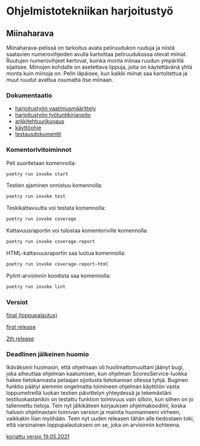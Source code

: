 # Ohjelmistotekniikan harjoitustyö
## Miinaharava
Miinaharava-pelissä on tarkoitus avata peliruudukon ruutuja ja niistä saatavien numerovihjeiden avulla kartoittaa peliruudukossa olevat miinat. Ruutujen numerovihjeet kertovat, kuinka monta miinaa ruudun ympärillä sijaitsee. Miinojen kohdalle on asetettava lippuja, joita on käytettävänä yhtä monta kuin miinoja on. Pelin läpäisee, kun kaikki miinat saa kartoitettua ja muut ruudut avattua osumatta itse miinaan.

### Dokumentaatio
* [harjoitustyön vaatimusmäärittely](https://github.com/J-Uhero/ot-harjoitustyo/blob/master/dokumentaatio/vaatimusmaarittely.md)
* [harjoitustyön työtuntikirjanpito](https://github.com/J-Uhero/ot-harjoitustyo/blob/master/dokumentaatio/tyoaikakirjanpito.md)
* [arkkitehtuurikuvaus](https://github.com/J-Uhero/ot-harjoitustyo/blob/master/dokumentaatio/arkkitehtuuri.md)
* [käyttöohje](https://github.com/J-Uhero/ot-harjoitustyo/blob/master/dokumentaatio/kayttoohje.md)
* [testausdokumentti](https://github.com/J-Uhero/ot-harjoitustyo/blob/master/dokumentaatio/testikattavuus.md)

### Komentorivitoiminnot

Peli suoritetaan komennolla:
```bash
poetry run invoke start
```
Testien ajaminen onnistuu komennolla:
```bash
poetry run invoke test
```
Teskikattavuutta voi testata komennolla:
```bash
poetry run invoke coverage
```
Kattavuusraportin voi tulostaa komentoriville komennolla:
```bash
poetry run invoke coverage-report
```
HTML-kattavuusraportin saa luotua komennolla:
```bash
poetry run invoke coverage-report-html
```
Pylint-arvioinnin koodista saa komennolla:
```bash
poetry run invoke lint
```

### Versiot
[final (loppupalautus)](https://github.com/J-Uhero/ot-harjoitustyo/releases/tag/viikko7)

[first release](https://github.com/J-Uhero/ot-harjoitustyo/releases/tag/viikko5)

[2th release](https://github.com/J-Uhero/ot-harjoitustyo/releases/tag/viikko6)

### Deadlinen jälkeinen huomio
Ikäväkseni huomasin, että ohjelmaan oli huolimattomuuttani jäänyt bugi, joka aiheuttaa ohjelman kaatumisen, kun ohjelman ScoresService-luokka hakee tietokannasta pelaajan sijoitusta tietokannan ollessa tyhjä. Buginen funktio päätyi aiemmin ongelmatta toimineen ohjelman käyttöön vasta loppumetreillä luokan testien päivittelyn yhteydessä ja tekemästäni testiluokastanikin on testattu funktion toimivuus vain silloin, kun siihen on jo tallennettu tietoja. Tein nyt jälkikäteen korjauksen ohjelmakoodiini, koska halusin ohjelmastani toimivan version ja mainita huomanneeni virheen, vaikkakin liian myöhään. Teen nyt uuden releasen tähän alle tiedostaen toki, että varsinainen loppupalautukseni on se, joka on arvioinnin kohteena.

[korjattu versio 19.05.2021](https://github.com/J-Uhero/ot-harjoitustyo/releases/tag/korjattu_versio_19.5.2021)
